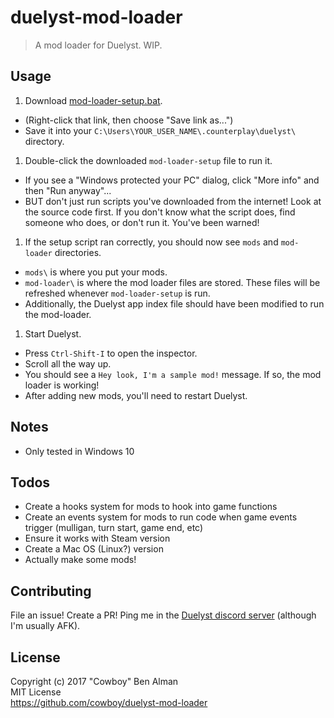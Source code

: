 # duelyst-mod-loader
> A mod loader for Duelyst. WIP.

## Usage

1. Download [mod-loader-setup.bat](https://raw.githubusercontent.com/cowboy/duelyst-mod-loader/master/mod-loader-setup.bat).
 * (Right-click that link, then choose "Save link as...")
 * Save it into your `C:\Users\YOUR_USER_NAME\.counterplay\duelyst\` directory.
1. Double-click the downloaded `mod-loader-setup` file to run it.
 * If you see a "Windows protected your PC" dialog, click "More info" and then "Run anyway"...
 * BUT don't just run scripts you've downloaded from the internet! Look at the source code first. If you don't know what the script does, find someone who does, or don't run it. You've been warned!
1. If the setup script ran correctly, you should now see `mods` and `mod-loader` directories.
 * `mods\` is where you put your mods.
 * `mod-loader\` is where the mod loader files are stored. These files will be refreshed whenever `mod-loader-setup` is run.
 * Additionally, the Duelyst app index file should have been modified to run the mod-loader.
1. Start Duelyst.
 * Press `Ctrl-Shift-I` to open the inspector.
 * Scroll all the way up.
 * You should see a `Hey look, I'm a sample mod!` message. If so, the mod loader is working!
 * After adding new mods, you'll need to restart Duelyst.

## Notes

* Only tested in Windows 10

## Todos

* Create a hooks system for mods to hook into game functions
* Create an events system for mods to run code when game events trigger (mulligan, turn start, game end, etc)
* Ensure it works with Steam version
* Create a Mac OS (Linux?) version
* Actually make some mods!

## Contributing

File an issue! Create a PR! Ping me in the [Duelyst discord server](https://discordapp.com/invite/0WbpmyLbu52aphyb) (although I'm usually AFK).

## License

Copyright (c) 2017 "Cowboy" Ben Alman  
MIT License  
https://github.com/cowboy/duelyst-mod-loader

